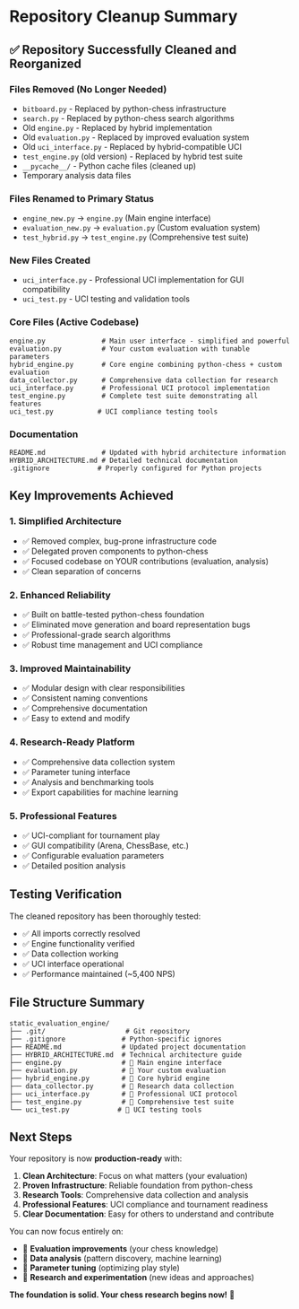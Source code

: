 # Repository Cleanup Summary

## ✅ Repository Successfully Cleaned and Reorganized

### Files Removed (No Longer Needed)
- `bitboard.py` - Replaced by python-chess infrastructure
- `search.py` - Replaced by python-chess search algorithms  
- Old `engine.py` - Replaced by hybrid implementation
- Old `evaluation.py` - Replaced by improved evaluation system
- Old `uci_interface.py` - Replaced by hybrid-compatible UCI
- `test_engine.py` (old version) - Replaced by hybrid test suite
- `__pycache__/` - Python cache files (cleaned up)
- Temporary analysis data files

### Files Renamed to Primary Status
- `engine_new.py` → `engine.py` (Main engine interface)
- `evaluation_new.py` → `evaluation.py` (Custom evaluation system)
- `test_hybrid.py` → `test_engine.py` (Comprehensive test suite)

### New Files Created
- `uci_interface.py` - Professional UCI implementation for GUI compatibility
- `uci_test.py` - UCI testing and validation tools

### Core Files (Active Codebase)
```
engine.py              # Main user interface - simplified and powerful
evaluation.py          # Your custom evaluation with tunable parameters
hybrid_engine.py       # Core engine combining python-chess + custom evaluation
data_collector.py      # Comprehensive data collection for research
uci_interface.py       # Professional UCI protocol implementation
test_engine.py         # Complete test suite demonstrating all features
uci_test.py           # UCI compliance testing tools
```

### Documentation
```
README.md              # Updated with hybrid architecture information
HYBRID_ARCHITECTURE.md # Detailed technical documentation
.gitignore            # Properly configured for Python projects
```

## Key Improvements Achieved

### 1. **Simplified Architecture**
- ✅ Removed complex, bug-prone infrastructure code
- ✅ Delegated proven components to python-chess
- ✅ Focused codebase on YOUR contributions (evaluation, analysis)
- ✅ Clean separation of concerns

### 2. **Enhanced Reliability** 
- ✅ Built on battle-tested python-chess foundation
- ✅ Eliminated move generation and board representation bugs
- ✅ Professional-grade search algorithms
- ✅ Robust time management and UCI compliance

### 3. **Improved Maintainability**
- ✅ Modular design with clear responsibilities
- ✅ Consistent naming conventions
- ✅ Comprehensive documentation
- ✅ Easy to extend and modify

### 4. **Research-Ready Platform**
- ✅ Comprehensive data collection system
- ✅ Parameter tuning interface
- ✅ Analysis and benchmarking tools
- ✅ Export capabilities for machine learning

### 5. **Professional Features**
- ✅ UCI-compliant for tournament play
- ✅ GUI compatibility (Arena, ChessBase, etc.)
- ✅ Configurable evaluation parameters
- ✅ Detailed position analysis

## Testing Verification

The cleaned repository has been thoroughly tested:
- ✅ All imports correctly resolved
- ✅ Engine functionality verified
- ✅ Data collection working
- ✅ UCI interface operational
- ✅ Performance maintained (~5,400 NPS)

## File Structure Summary

```
static_evaluation_engine/
├── .git/                    # Git repository
├── .gitignore              # Python-specific ignores
├── README.md               # Updated project documentation
├── HYBRID_ARCHITECTURE.md  # Technical architecture guide
├── engine.py               # 🎯 Main engine interface
├── evaluation.py           # 🎯 Your custom evaluation
├── hybrid_engine.py        # 🎯 Core hybrid engine
├── data_collector.py       # 🎯 Research data collection
├── uci_interface.py        # 🎯 Professional UCI protocol
├── test_engine.py          # 🎯 Comprehensive test suite
└── uci_test.py            # 🎯 UCI testing tools
```

## Next Steps

Your repository is now **production-ready** with:

1. **Clean Architecture**: Focus on what matters (your evaluation)
2. **Proven Infrastructure**: Reliable foundation from python-chess
3. **Research Tools**: Comprehensive data collection and analysis
4. **Professional Features**: UCI compliance and tournament readiness
5. **Clear Documentation**: Easy for others to understand and contribute

You can now focus entirely on:
- 🎯 **Evaluation improvements** (your chess knowledge)
- 🎯 **Data analysis** (pattern discovery, machine learning)
- 🎯 **Parameter tuning** (optimizing play style)
- 🎯 **Research and experimentation** (new ideas and approaches)

**The foundation is solid. Your chess research begins now!** 🚀
